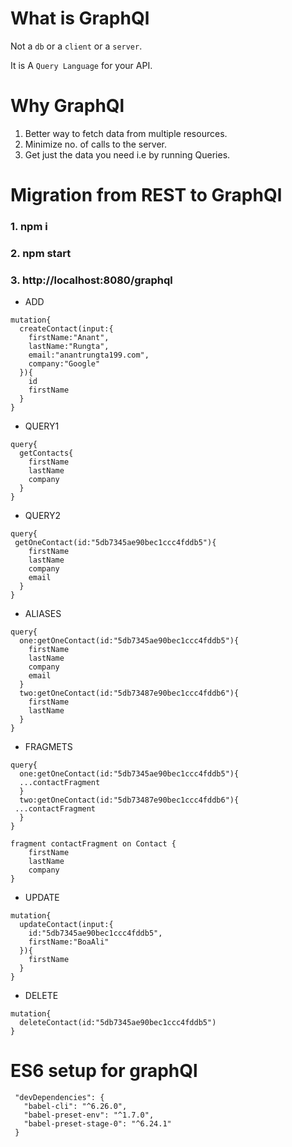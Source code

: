 # What is GraphQl
Not a `db` or a `client` or a `server`.<br/>

It is A `Query Language` for your API.

# Why GraphQl
1. Better way to fetch data from multiple resources.
2. Minimize no. of calls to the server.
3. Get just the data you need i.e by running Queries.

# Migration from REST to GraphQl
### 1. npm i
### 2. npm start
### 3. http://localhost:8080/graphql

* ADD
```
mutation{
  createContact(input:{
    firstName:"Anant",
    lastName:"Rungta",
    email:"anantrungta199.com",
    company:"Google"
  }){
    id
    firstName
  }
}
```

* QUERY1
```
query{
  getContacts{
    firstName
    lastName
    company
  }
}
```

* QUERY2
```
query{
 getOneContact(id:"5db7345ae90bec1ccc4fddb5"){
    firstName
    lastName
    company
    email
  }
}
```

* ALIASES
```
query{
  one:getOneContact(id:"5db7345ae90bec1ccc4fddb5"){
    firstName
    lastName
    company
    email
  }
  two:getOneContact(id:"5db73487e90bec1ccc4fddb6"){
    firstName
    lastName
  }
}
```

* FRAGMETS 
```
query{
  one:getOneContact(id:"5db7345ae90bec1ccc4fddb5"){
  ...contactFragment
  }
  two:getOneContact(id:"5db73487e90bec1ccc4fddb6"){
 ...contactFragment
  }
}

fragment contactFragment on Contact {
    firstName
    lastName
    company
}
```

* UPDATE
```
mutation{
  updateContact(input:{
    id:"5db7345ae90bec1ccc4fddb5",
    firstName:"BoaAli"
  }){
    firstName
  }
}
```

* DELETE
```
mutation{
  deleteContact(id:"5db7345ae90bec1ccc4fddb5")
}
```
# ES6 setup for graphQl
 ```
  "devDependencies": {
    "babel-cli": "^6.26.0",
    "babel-preset-env": "^1.7.0",
    "babel-preset-stage-0": "^6.24.1"
  }
  ```